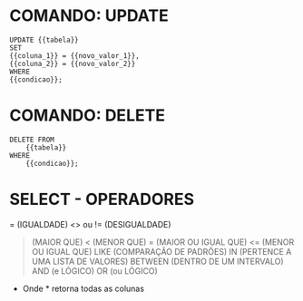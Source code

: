 # COMANDO: UPDATE

```
UPDATE {{tabela}}
SET
{{coluna_1}} = {{novo_valor_1}},
{{coluna_2}} = {{novo_valor_2}}
WHERE
{{condicao}};
```

# COMANDO: DELETE

```
DELETE FROM
    {{tabela}}
WHERE
    {{condicao}};
```



# SELECT - OPERADORES

= (IGUALDADE)
<> ou != (DESIGUALDADE)
> (MAIOR QUE)
< (MENOR QUE)
>= (MAIOR OU IGUAL QUE)
<= (MENOR OU IGUAL QUE)
LIKE (COMPARAÇÃO DE PADRÕES)
IN (PERTENCE A UMA LISTA DE VALORES)
BETWEEN (DENTRO DE UM INTERVALO)
AND (e LÓGICO)
OR (ou LÓGICO)


- Onde * retorna todas as colunas